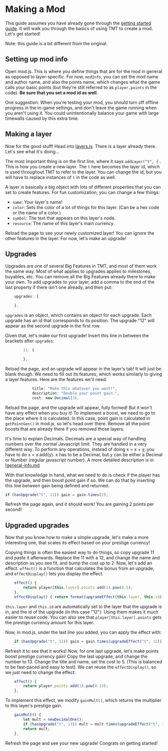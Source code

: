 # Making a Mod

This guide assumes you have already gone through the [getting started guide](getting-started.md). It will walk you through the basics of using TMT to create a mod. Let's get started!

Note: this guide is a bit different from the original.

## Setting up mod info

Open mod.js. This is where you define things that are for the mod in general as opposed to layer-specific. For now, `modInfo`, you can set the mod name and author name, and also the points name, which changes what the game calls your basic points (but they're still referred to as `player.points` in the code). **Be sure that you set a mod id as well**.

One suggestion: When you're testing your mod, you should turn off offline progress in the in-game settings, and don't leave the game running when you aren't using it. You could unintentionally balance your game with large timewalls caused by this extra time.

## Making a layer

Now for the good stuff! Head into [layers.js](/js/layers.js). There is a layer already there. Let's see what it's doing...

The most important thing is on the first line, where it says `addLayer("t", {` . This is how you create a new layer. The `t` here becomes the layer id, which is used throughout TMT to refer to the layer. You can change the id, but you will have to replace instances of `t` in the code as well.

A layer is basically a big object with lots of different properties that you can set to create features. For fun customization, you can change a few things:

- `name`: Your layer's name!
- `color`: Sets the color of a lot of things for this layer. (Can be a hex code or the name of a color.)
- `symbol`: The text that appears on this layer's node.
- `resource`: The name of this layer's main currency.

Reload the page to see your newly customized layer! You can ignore the other features in the layer. For now, let's make an upgrade!

## Upgrades

Upgrades are one of several Big Features in TMT, and most of them work the same way. Most of what applies to upgrades applies to milestones, buyables, etc. You can remove all the Big Features already there to make your own. To add upgrades to your layer, add a comma to the end of the last property if there isn't one already, and then put:

```js
    upgrades: {

    },
```

`upgrades` is an object, which contains an object for each upgrade. Each upgrade has an id that corresponds to its position. The upgrade "12" will appear as the second upgrade in the first row.

Given that, let's make our first upgrade! Insert this line in between the brackets after `upgrades`:

```js
        11: {

        },
```

Reload the page, and an upgrade will appear in the layer's tab! It will just be blank though. We need to fill out its features, which works similarly to giving a layer features. Here are the features we'll need:

```js
            title: "Make this whatever you want!",
            description: "Double your point gain.",
            cost: new Decimal(3),
```

Reload the page, and the upgrade will appear, fully formed! But it won't have any effect when you buy it! To implement a boost, we need to go to the place where it is calculated. In this case, point gain is calculated in `getPointGen()` in mod.js, so let's head over there. Remove all the point boosts that are already there if you removed those layers.

It's time to explain Decimals. Decimals are a special way of handling numbers over the normal Javascript limit. They are handled in a very different way. To perform any operations, instead of doing x = x + y, you have to do x = x.add(y). x has to be a Decimal, but y can be either a Decimal or Number (regular javascript number). A more detailed description is in [!general-info.md](/docs/!general-info.md)

With that knowledge in hand, what we need to do is check if the player has the upgrade, and then boost point gain if so. We can do that by inserting this line between gain being defined and returned:

```js
if (hasUpgrade("t", 11)) gain = gain.times(2);
```

Refresh the page again, and it should work! You are gaining 2 points per second!

## Upgraded upgrades

Now that you know how to make a simple upgrade, let's make a more interesting one, that scales its effect based on your prestige currency!

Copying things is often the easiest way to do things, so copy upgrade 11 and paste it afterwards. Replace the 11 with a 12, and change the name and description as you see fit, and bump the cost up to 2. Now, let's add an effect. `effect()` is a function that calculates the bonus from an upgrade, and `effectDisplay()` lets you display the effect.

```js
    effect() {
        return player[this.layer].points.add(1).pow(0.5);
    },
    effectDisplay() { return format(upgradeEffect(this.layer, this.id)) + "x" }, // Add formatting to the effect
```

`this.layer` and `this.id` are automatically set to the layer that the upgrade is in, and the id of the upgrade (in this case "12"). Using them makes it much easier to reuse code. You can also see that `player[this.layer].points` gets the prestige currency amount for this layer.

Now, in mod.js, under the last line you added, you can apply the effect with:

```js
    if (hasUpgrade("t", 12)) gain = gain.times(upgradeEffect("t", 12));
```

Refresh it to see that it works! Now, for one last upgrade, let's make points boost prestige currency gain! Copy the last upgrade, and change the number to 13. Change the title and name, set the cost to 5. (This is balanced to be fast-paced and easy to test). We can reuse the `effectDisplay()`, so we just need to change the effect:

```js
    effect() {
        return player.points.add(1).pow(0.15);
    },
```

To implement this effect, we modify `gainMult()`, which returns the multiplier to this layer's prestige gain.

```js
    gainMult() {
        let mult = newDecimalOne();
        if (hasUpgrade("t", 13)) mult = mult.times(upgradeEffect("t", 13));
        return mult;
    },
```

Refresh the page and see your new upgrade! Congrats on getting started!
